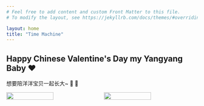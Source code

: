 ```yaml
---
# Feel free to add content and custom Front Matter to this file.
# To modify the layout, see https://jekyllrb.com/docs/themes/#overriding-theme-defaults

layout: home
title: "Time Machine"
---
```


## Happy Chinese Valentine's Day my Yangyang Baby :hearts:

想要陪洋洋宝贝一起长大~ :sheep:  :pig_nose:

<div style="display: flex; gap: 10px;">
  <img src="/assets/images/baby1.jpg" style="width: 50%;">
  <img src="/assets/images/pig1.jpg" style="width: 50%;">
</div>
